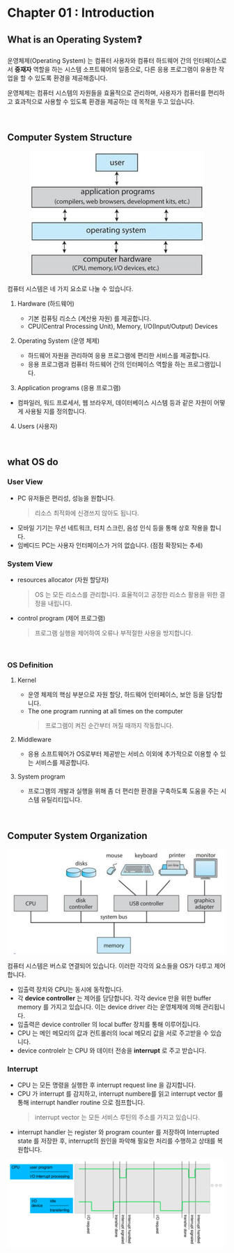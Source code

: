 # Chapter 01 : Introduction

## What is an Operating System❓

운영체제(Operating System) 는 컴퓨터 사용자와 컴퓨터 하드웨어 간의 인터페이스로서 **중재자** 역할을 하는 시스템 소프트웨어의 일종으로, 다른 응용 프로그램이 유용한 작업을 할 수 있도록 환경을 제공해줍니다. 

운영체제는 컴퓨터 시스템의 자원들을 효율적으로 관리하며, 사용자가 컴퓨터를 편리하고 효과적으로 사용할 수 있도록 환경을 제공하는 데 목적을 두고 있습니다. 

<br/>

## Computer System Structure

<p align="center"><img src="./screenshot/ch01_01.png" width="400"></p>

컴퓨터 시스템은 네 가지 요소로 나눌 수 있습니다. 

1. Hardware (하드웨어)
    
    - 기본 컴퓨팅 리소스 (계산용 자원) 를 제공합니다.
    - CPU(Central Processing Unit), Memory, I/O(Input/Output) Devices

2. Operating System (운영 체제)

    - 하드웨어 자원을 관리하여 응용 프로그램에 편리한 서비스를 제공합니다.
    - 응용 프로그램과 컴퓨터 하드웨어 간의 인터페이스 역할을 하는 프로그램입니다. 

3. Application programs (응용 프로그램)

- 컴파일러, 워드 프로세서, 웹 브라우저, 데이터베이스 시스템 등과 같은 자원이 어떻게 사용될 지를 정의합니다. 

4. Users (사용자)

<br/>

## what OS do

### User View

- PC 유저들은  편리성, 성능을 원합니다.
    > 리소스 최적화에 신경쓰지 않아도 됩니다. 
- 모바일 기기는 무선 네트워크, 터치 스크린, 음성 인식 등을 통해 상호 작용을 합니다.
- 임베디드 PC는 사용자 인터페이스가 거의 없습니다. (점점 확장되는 추세)

### System View

- resources allocator (자원 할당자) 
    > OS 는 모든 리소스를 관리합니다. 효율적이고 공정한 리소스 활용을 위한 결정을 내립니다.
- control program (제어 프로그램)
    > 프로그램 실행을 제어하여 오류나 부적절한 사용을 방지합니다. 

<br/>

### OS Definition 

1. Kernel

    - 운영 체제의 핵심 부분으로 자원 할당, 하드웨어 인터페이스, 보안 등을 담당합니다. 
    - The one program running at all times on the computer 
        > 프로그램이 켜진 순간부터 꺼질 때까지 작동합니다. 

2. Middleware

    - 응용 소프트웨어가 OS로부터 제공받는 서비스 이외에 추가적으로 이용할 수 있는 서비스를 제공합니다.
    
3. System program

    - 프로그램의 개발과 실행을 위해 좀 더 편리한 환경을 구축하도록 도움을 주는 시스템 유틸리티입니다. 

<br/>

## Computer System Organization

<p align="center"><img src="./screenshot/ch01_02.png" width="500"></p>

컴퓨터 시스템은 버스로 연결되어 있습니다. 이러한 각각의 요소들을 OS가 다루고 제어합니다. 

- 입출력 장치와 CPU는 동시에 동작합니다.
- 각 **device controller** 는 제어를 담당합니다. 각각 device 만을 위한 buffer memory 를 가지고 있습니다. 이는 device driver 라는 운영체제에 의해 관리됩니다.       
- 입출력은 device controller 의 local buffer 장치를 통해 이루어집니다. 
- CPU 는 메인 메모리의 값과 컨트롤러의 local 메모리 값을 서로 주고받을 수 있습니다. 
- device controlelr 는 CPU 와 데이터 전송을 **interrupt** 로 주고 받습니다. 

### Interrupt

- CPU 는 모든 명령을 실행한 후 interrupt request line 을 감지합니다. 
- CPU 가 interrupt 를 감지하고, interrupt numbere를 읽고 interrupt vector 를 통해 interrupt handler routine 으로 점프합니다. 
    > interrupt vector 는 모든 서비스 루틴의 주소를 가지고 있습니다. 
- interrupt handler 는 register 와 program counter 를 저장하여 Interrupted state 를 저장한 후, interrupt의 원인을 파악해 필요한 처리를 수행하고 상태를 복원합니다. 


<p align="center"><img src="./screenshot/ch01_03.png" width="500"></p>
